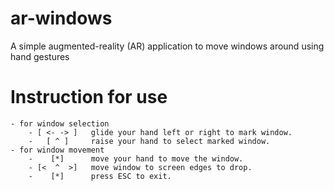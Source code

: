 # ar-windows
A simple augmented-reality (AR) application to move windows around using hand gestures

# Instruction for use
    - for window selection
        - [ <- -> ]   glide your hand left or right to mark window.
        -   [ ^ ]     raise your hand to select marked window.
    - for window movement
        -    [*]      move your hand to move the window.
        - [<  ^  >]   move window to screen edges to drop.
        -    [*]      press ESC to exit.
